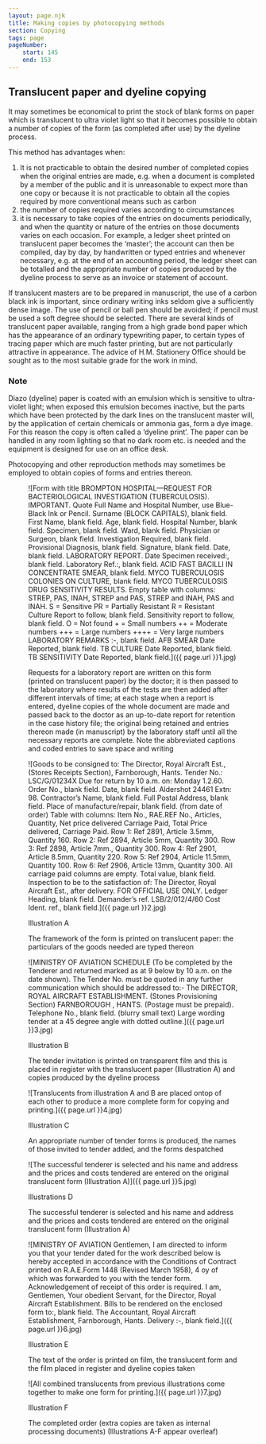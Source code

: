 ```yaml
---
layout: page.njk
title: Making copies by photocopying methods
section: Copying
tags: page
pageNumber:
    start: 145
    end: 153
---
```


## Translucent paper and dyeline copying

It may sometimes be economical to print the stock of blank forms on paper which is translucent to ultra violet light so that it becomes possible to obtain a number of copies of the form (as completed after use) by the dyeline process.

This method has advantages when:

1. It is not practicable to obtain the desired number of completed copies when the original entries are made, e.g. when a document is completed by a member of the public and it is unreasonable to expect more than one copy or because it is not practicable to obtain all the copies required by more conventional means such as carbon
2. the number of copies required varies according to circumstances
3. it is necessary to take copies of the entries on documents periodically, and when the quantity or nature of the entries on those documents varies on each occasion. For example, a ledger sheet printed on translucent paper becomes the ‘master’; the account can then be compiled, day by day, by handwritten or typed entries and whenever necessary, e.g. at the end of an accounting period, the ledger sheet can be totalled and the appropriate number of copies produced by the dyeline process to serve as an invoice or statement of account.

If translucent masters are to be prepared in manuscript, the use of a carbon black ink is important, since ordinary writing inks seldom give a sufficiently dense image. The use of pencil or ball pen should be avoided; if pencil must be used a soft degree should be selected. There are several kinds of translucent paper available, ranging from a high grade bond paper which has the appearance of an ordinary typewriting paper, to certain types of tracing paper which are much faster printing, but are not particularly attractive in appearance. The advice of H.M. Stationery Office should be sought as to the most suitable grade for the work in mind.

### Note

Diazo (dyeline) paper is coated with an emulsion which is sensitive to ultra-violet light; when exposed this emulsion becomes inactive, but the parts which have been protected by the dark lines on the translucent master will, by the application of certain chemicals or ammonia gas, form a dye image. For this reason the copy is often called a ‘dyeline print’. The paper can be handled in any room lighting so that no dark room etc. is needed and the equipment is designed for use on an office desk.

<span class="small-caps">Photocopying</span> and other reproduction methods may sometimes be employed to obtain copies of forms and entries thereon.

<figure>

![Form with title BROMPTON HOSPITAL—REQUEST FOR BACTERIOLOGICAL INVESTIGATION (TUBERCULOSIS).
IMPORTANT. Quote Full Name and Hospital Number, use Blue-Black Ink or Pencil.
Surname (BLOCK CAPITALS), blank field.
First Name, blank field.
Age, blank field.
Hospital Number, blank field.
Specimen, blank field.
Ward, blank field.
Physician or Surgeon, blank field.
Investigation Required, blank field.
Provisional Diagnosis, blank field.
Signature, blank field.
Date, blank field.
LABORATORY REPORT.
Date Specimen received:, blank field.
Laboratory Ref.:, blank field.
ACID FAST BACILLI IN CONCENTRATE SMEAR, blank field.
MYCO TUBERCULOSIS COLONIES ON CULTURE, blank field.
MYCO TUBERCULOSIS DRUG SENSITIVITY RESULTS.
Empty table with columns: STREP, PAS, INAH, STREP and PAS, STREP and INAH, PAS and INAH.
S = Sensitive
PR = Partially Resistant
R = Resistant
Culture Report to follow, blank field.
Sensitivity report to follow, blank field.
O = Not found
\+ = Small numbers
++ = Moderate numbers
+++ = Large numbers
++++ = Very large numbers
LABORATORY REMARKS :-, blank field.
AFB SMEAR Date Reported, blank field.
TB CULTURE Date Reported, blank field.
TB SENSITIVITY Date Reported, blank field.]({{ page.url }}1.jpg)

<figcaption>
Requests for a laboratory report are written on this form (printed on translucent paper) by the doctor; it is then passed to the laboratory where results of the tests are then added after different intervals of time; at each stage when a report is entered, dyeline copies of the whole document are made and passed back to the doctor as an up-to-date report for retention in the case history file; the original being retained and entries thereon made (in manuscript) by the laboratory staff until all the necessary reports are complete. Note the abbreviated captions and coded entries to save space and writing
</figcaption>
</figure>

<figure>

![Goods to be consigned to:
The Director,
Royal Aircraft Est.,
(Stores Receipts Section),
Farnborough, Hants.
Tender No.: LSC/G/01234X
Due for return by 10 a.m. on: Monday 1.2.60.
Order No., blank field.
Date, blank field.
Aldershot 24461  Extn: 98.
Contractor’s Name, blank field.
Full Postal Address, blank field.
Place of manufacture/repair, blank field.
(from date of order)
Table with columns: Item No., RAE.REF No., Articles, Quantity, Net price delivered Carriage Paid, Total Price delivered, Carriage Paid.
Row 1: Ref 2891, Article 3.5mm, Quantity 160.
Row 2: Ref 2894, Article 5mm, Quantity 300.
Row 3: Ref 2898, Article 7mm., Quantity 300.
Row 4: Ref 2901, Article 8.5mm, Quantity 220.
Row 5: Ref 2904, Article  11.5mm, Quantity 100.
Row 6: Ref 2906, Article 13mm, Quantity 300.
All carriage paid columns are empty.
Total value, blank field.
Inspection to be to the satisfaction of:
The Director,
Royal Aircraft Est.,
after delivery.
FOR OFFICIAL USE ONLY.
Ledger Heading, blank field.
Demander’s ref. LSB/2/012/4/60
Cost Ident. ref., blank field.]({{ page.url }}2.jpg)

<figcaption>
Illustration A

The framework of the form is printed on translucent paper: the particulars of the goods
needed are typed thereon
</figcaption>
</figure>

<figure>

![MINISTRY OF AVIATION SCHEDULE (To be completed by the Tenderer and returned marked as at 9 below by 10 a.m. on the date shown).
The Tender No. must be quoted in any further
communication which should be addressed to:-
The DIRECTOR,
ROYAL AIRCRAFT ESTABLISHMENT.
(Stones Provisioning Section)
FARNBOROUGH ,
HANTS.
(Postage must be prepaid).
Telephone No., blank field.
(blurry small text)
Large wording tender at a 45 degree angle with dotted outline.]({{ page.url }}3.jpg)

<figcaption>
Illustration B

The tender invitation is printed on transparent film and this is placed in register with the translucent paper (Illustration A) and copies produced by the dyeline process
</figcaption>
</figure>

<figure>

![Translucents from illustration A and B are placed ontop of each other to produce a more complete form for copying and printing.]({{ page.url }}4.jpg)

<figcaption>
Illustration C

An appropriate number of tender forms is produced, the names of those invited to tender added, and the forms despatched
</figcaption>
</figure>

<figure>

![The successful tenderer is selected and his name and address and the prices and costs tendered are entered on the original translucent form (Illustration A)]({{ page.url }}5.jpg)

<figcaption>
Illustrations D

The successful tenderer is selected and his name and address and the prices and costs tendered are entered on the original translucent form (Illustration A)
</figcaption>
</figure>

<figure>

![MINISTRY OF AVIATION
Gentlemen,
I am directed to inform you that your tender dated
for the work described below is hereby accepted in accordance with the Conditions of Contract
printed on R.A.E.Form 1448 (Revised March 1958), 4 oy of which was forwarded to you with the
tender form. Acknowledgement of receipt of this order is required.
I am, Gentlemen,
Your obedient Servant,
for the Director, Royal Aircraft Establishment.
Bills to be rendered
on the enclosed form to:, blank field.
The Accountant, Royal Aircraft Establishment, Farnborough, Hants.
Delivery :-, blank field.]({{ page.url }}6.jpg)

<figcaption>
Illustration E

The text of the order is printed on film, the translucent form and the film placed in register and dyeline copies taken
</figcaption>
</figure>

<figure>

![All combined translucents from previous illustrations come together to make one form for printing.]({{ page.url }}7.jpg)

<figcaption>
Illustration F

The completed order (extra copies are taken as internal processing documents) (Illustrations A-F appear overleaf)
</figcaption>
</figure>
